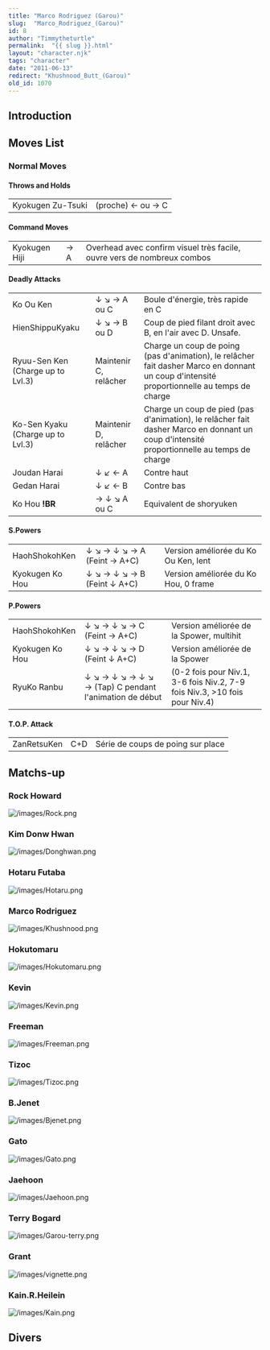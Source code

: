 ```yaml
---
title: "Marco Rodriguez (Garou)"
slug:  "Marco_Rodriguez_(Garou)"
id: 8
author: "Timmytheturtle"
permalink:  "{{ slug }}.html"
layout: "character.njk"
tags: "character"
date: "2011-06-13"
redirect: "Khushnood_Butt_(Garou)"
old_id: 1070
---
```


## Introduction

## Moves List

### Normal Moves

#### Throws and Holds

|                   |                   |
|-------------------|-------------------|
| Kyokugen Zu-Tsuki | (proche) ← ou → C |

#### Command Moves

|               |     |                                                                         |
|---------------|-----|-------------------------------------------------------------------------|
| Kyokugen Hiji | → A | Overhead avec confirm visuel très facile, ouvre vers de nombreux combos |

#### Deadly Attacks

|                                   |                       |                                                                                                                                            |
|-----------------------------------|-----------------------|--------------------------------------------------------------------------------------------------------------------------------------------|
| Ko Ou Ken                         | ↓ ↘ → A ou C          | Boule d'énergie, très rapide en C                                                                                                          |
| HienShippuKyaku                   | ↓ ↘ → B ou D          | Coup de pied filant droit avec B, en l'air avec D. Unsafe.                                                                                 |
| Ryuu-Sen Ken (Charge up to Lvl.3) | Maintenir C, relâcher | Charge un coup de poing (pas d'animation), le relâcher fait dasher Marco en donnant un coup d'intensité proportionnelle au temps de charge |
| Ko-Sen Kyaku (Charge up to Lvl.3) | Maintenir D, relâcher | Charge un coup de pied (pas d'animation), le relâcher fait dasher Marco en donnant un coup d'intensité proportionnelle au temps de charge  |
| Joudan Harai                      | ↓ ↙ ← A               | Contre haut                                                                                                                                |
| Gedan Harai                       | ↓ ↙ ← B               | Contre bas                                                                                                                                 |
| Ko Hou **!BR**                    | → ↓ ↘ A ou C          | Equivalent de shoryuken                                                                                                                    |

#### S.Powers

|                 |                             |                                      |
|-----------------|-----------------------------|--------------------------------------|
| HaohShokohKen   | ↓ ↘ → ↓ ↘ → A (Feint → A+C) | Version améliorée du Ko Ou Ken, lent |
| Kyokugen Ko Hou | ↓ ↘ → ↓ ↘ → B (Feint ↓ A+C) | Version améliorée du Ko Hou, 0 frame |

#### P.Powers

|                 |                                                        |                                                                             |
|-----------------|--------------------------------------------------------|-----------------------------------------------------------------------------|
| HaohShokohKen   | ↓ ↘ → ↓ ↘ → C (Feint → A+C)                            | Version améliorée de la Spower, multihit                                    |
| Kyokugen Ko Hou | ↓ ↘ → ↓ ↘ → D (Feint ↓ A+C)                            | Version améliorée de la Spower                                              |
| RyuKo Ranbu     | ↓ ↘ → ↓ ↘ → ↓ ↘ → (Tap) C pendant l'animation de début | (0-2 fois pour Niv.1, 3-6 fois Niv.2, 7-9 fois Niv.3, \>10 fois pour Niv.4) |

#### T.O.P. Attack

|             |     |                                   |
|-------------|-----|-----------------------------------|
| ZanRetsuKen | C+D | Série de coups de poing sur place |

## Matchs-up

### Rock Howard

![](/images/Rock.png‎ "/images/Rock.png‎")

### Kim Donw Hwan

![](/images/Donghwan.png‎ "/images/Donghwan.png‎")

### Hotaru Futaba

![](/images/Hotaru.png‎ "/images/Hotaru.png‎")

### Marco Rodriguez

![](/images/Khushnood.png‎ "/images/Khushnood.png‎")

### Hokutomaru

![](/images/Hokutomaru.png "/images/Hokutomaru.png")

### Kevin

![](/images/Kevin.png‎ "/images/Kevin.png‎")

### Freeman

![](/images/Freeman.png‎ "/images/Freeman.png‎")

### Tizoc

![](/images/Tizoc.png‎ "/images/Tizoc.png‎")

### B.Jenet

![](/images/Bjenet.png‎ "/images/Bjenet.png‎")

### Gato

![](/images/Gato.png‎ "/images/Gato.png‎")

### Jaehoon

![](/images/Jaehoon.png‎ "/images/Jaehoon.png‎")

### Terry Bogard

![](/images/Garou-terry.png‎ "/images/Garou-terry.png‎")

### Grant

![](/images/vignette.png "/images/vignette.png")

### Kain.R.Heilein

![](/images/Kain.png‎ "/images/Kain.png‎")

## Divers
